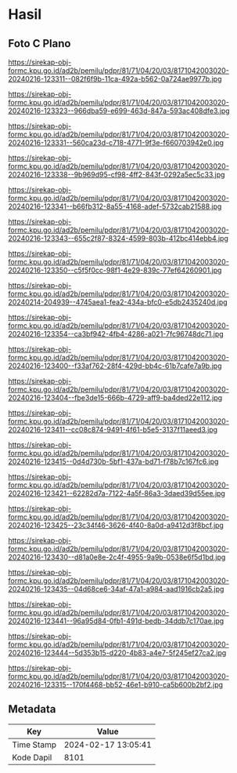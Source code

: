 # Hasil

## Foto C Plano

https://sirekap-obj-formc.kpu.go.id/ad2b/pemilu/pdpr/81/71/04/20/03/8171042003020-20240216-123311--082f6f9b-11ca-492a-b562-0a724ae9977b.jpg

https://sirekap-obj-formc.kpu.go.id/ad2b/pemilu/pdpr/81/71/04/20/03/8171042003020-20240216-123323--966dba59-e699-463d-847a-593ac408dfe3.jpg

https://sirekap-obj-formc.kpu.go.id/ad2b/pemilu/pdpr/81/71/04/20/03/8171042003020-20240216-123331--560ca23d-c718-4771-9f3e-f660703942e0.jpg

https://sirekap-obj-formc.kpu.go.id/ad2b/pemilu/pdpr/81/71/04/20/03/8171042003020-20240216-123338--9b969d95-cf98-4ff2-843f-0292a5ec5c33.jpg

https://sirekap-obj-formc.kpu.go.id/ad2b/pemilu/pdpr/81/71/04/20/03/8171042003020-20240216-123341--b66fb312-8a55-4168-adef-5732cab21588.jpg

https://sirekap-obj-formc.kpu.go.id/ad2b/pemilu/pdpr/81/71/04/20/03/8171042003020-20240216-123343--655c2f87-8324-4599-803b-412bc414ebb4.jpg

https://sirekap-obj-formc.kpu.go.id/ad2b/pemilu/pdpr/81/71/04/20/03/8171042003020-20240216-123350--c5f5f0cc-98f1-4e29-839c-77ef64260901.jpg

https://sirekap-obj-formc.kpu.go.id/ad2b/pemilu/pdpr/81/71/04/20/03/8171042003020-20240214-204939--4745aea1-fea2-434a-bfc0-e5db2435240d.jpg

https://sirekap-obj-formc.kpu.go.id/ad2b/pemilu/pdpr/81/71/04/20/03/8171042003020-20240216-123354--ca3bf942-4fb4-4286-a021-7fc96748dc71.jpg

https://sirekap-obj-formc.kpu.go.id/ad2b/pemilu/pdpr/81/71/04/20/03/8171042003020-20240216-123400--f33af762-28f4-429d-bb4c-61b7cafe7a9b.jpg

https://sirekap-obj-formc.kpu.go.id/ad2b/pemilu/pdpr/81/71/04/20/03/8171042003020-20240216-123404--fbe3de15-666b-4729-aff9-ba4ded22e112.jpg

https://sirekap-obj-formc.kpu.go.id/ad2b/pemilu/pdpr/81/71/04/20/03/8171042003020-20240216-123411--cc08c874-9491-4f61-b5e5-3137f11aeed3.jpg

https://sirekap-obj-formc.kpu.go.id/ad2b/pemilu/pdpr/81/71/04/20/03/8171042003020-20240216-123415--0d4d730b-5bf1-437a-bd71-f78b7c167fc6.jpg

https://sirekap-obj-formc.kpu.go.id/ad2b/pemilu/pdpr/81/71/04/20/03/8171042003020-20240216-123421--62282d7a-7122-4a5f-86a3-3daed39d55ee.jpg

https://sirekap-obj-formc.kpu.go.id/ad2b/pemilu/pdpr/81/71/04/20/03/8171042003020-20240216-123425--23c34f46-3626-4f40-8a0d-a9412d3f8bcf.jpg

https://sirekap-obj-formc.kpu.go.id/ad2b/pemilu/pdpr/81/71/04/20/03/8171042003020-20240216-123430--d81a0e8e-2c4f-4955-9a9b-0538e6f5d1bd.jpg

https://sirekap-obj-formc.kpu.go.id/ad2b/pemilu/pdpr/81/71/04/20/03/8171042003020-20240216-123435--04d68ce6-34af-47a1-a984-aad1916cb2a5.jpg

https://sirekap-obj-formc.kpu.go.id/ad2b/pemilu/pdpr/81/71/04/20/03/8171042003020-20240216-123441--96a95d84-0fb1-491d-bedb-34ddb7c170ae.jpg

https://sirekap-obj-formc.kpu.go.id/ad2b/pemilu/pdpr/81/71/04/20/03/8171042003020-20240216-123444--5d353b15-d220-4b83-a4e7-5f245ef27ca2.jpg

https://sirekap-obj-formc.kpu.go.id/ad2b/pemilu/pdpr/81/71/04/20/03/8171042003020-20240216-123315--170f4468-bb52-46e1-b910-ca5b600b2bf2.jpg


## Metadata

| Key        | Value               |
| ---------- | ------------------- |
| Time Stamp | 2024-02-17 13:05:41 |
| Kode Dapil | 8101                |



